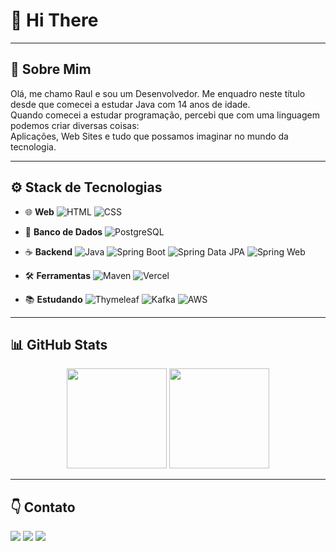 # 👋 Hi There

---

## 🌱 Sobre Mim

Olá, me chamo Raul e sou um Desenvolvedor. Me enquadro neste título desde que comecei a estudar Java com 14 anos de idade.  
Quando comecei a estudar programação, percebi que com uma linguagem podemos criar diversas coisas:  
Aplicações, Web Sites e tudo que possamos imaginar no mundo da tecnologia.

---

## ⚙️ Stack de Tecnologias

- 🌐 **Web**
  ![HTML](https://img.shields.io/badge/HTML5-E34F26?style=flat&logo=html5&logoColor=white)
  ![CSS](https://img.shields.io/badge/CSS3-1572B6?style=flat&logo=css3&logoColor=white)

- 💾 **Banco de Dados**
  ![PostgreSQL](https://img.shields.io/badge/PostgreSQL-4169E1?style=flat&logo=postgresql&logoColor=white)

- ☕ **Backend**
  ![Java](https://img.shields.io/badge/Java-F89820?style=flat&logo=openjdk&logoColor=white)
  ![Spring Boot](https://img.shields.io/badge/Spring_Boot-6DB33F?style=flat&logo=spring-boot&logoColor=white)
  ![Spring Data JPA](https://img.shields.io/badge/Spring_Data_JPA-3F873F?style=flat&logo=spring&logoColor=white)
  ![Spring Web](https://img.shields.io/badge/Spring_Web-2C6B2C?style=flat&logo=spring&logoColor=white)

- 🛠️ **Ferramentas**
  ![Maven](https://img.shields.io/badge/Maven-C71A36?style=flat&logo=apachemaven&logoColor=white)
  ![Vercel](https://img.shields.io/badge/Vercel-000000?style=flat&logo=vercel&logoColor=white)

- 📚 **Estudando**
  ![Thymeleaf](https://img.shields.io/badge/Thymeleaf-005F0F?style=flat&logo=spring&logoColor=white)
  ![Kafka](https://img.shields.io/badge/Apache_Kafka-231F20?style=flat&logo=apachekafka&logoColor=white)
  ![AWS](https://img.shields.io/badge/AWS-232F3E?style=flat&logo=amazon-aws&logoColor=white)

---

## 📊 GitHub Stats

<p align="center">
  <img src="https://github-readme-stats.vercel.app/api?username=letchwl&show_icons=true&theme=dark" height="160"/>
  <img src="https://github-readme-stats.vercel.app/api/top-langs/?username=letchwl&layout=compact&theme=dark" height="160"/>
</p>

---

## 👇 Contato

<p>
  <a href="https://www.linkedin.com"><img src="https://img.shields.io/badge/LinkedIn-0077B5?style=flat&logo=linkedin&logoColor=white"/></a>
  <a href="https://discord.com"><img src="https://img.shields.io/badge/Discord-5865F2?style=flat&logo=discord&logoColor=white"/></a>
  <a href="mailto:seuemail@gmail.com"><img src="https://img.shields.io/badge/Gmail-D14836?style=flat&logo=gmail&logoColor=white"/></a>
</p>
